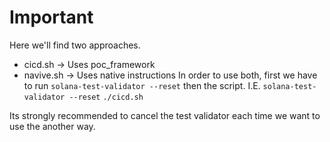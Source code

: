 # Important
Here we'll find two approaches.
- cicd.sh -> Uses poc_framework 
- navive.sh -> Uses native instructions
In order to use both, first we have to run `solana-test-validator --reset` then the script. I.E. 
`solana-test-validator --reset`
`./cicd.sh`

Its strongly recommended to cancel the test validator each time we want to use the another way.